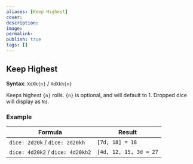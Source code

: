 ```yaml
---
aliases: [Keep Highest]
cover: 
description: 
image: 
permalink: 
publish: true
tags: []
---
```


## Keep Highest

**Syntax**: `XdXk{n}` / `XdXkh{n}`

Keeps highest `{n}` rolls. `{n}` is optional, and will default to 1. Dropped dice will display as `Nd`.

### Example

| Formula                          | Result                 |
| -------------------------------- | ---------------------- |
| `dice: 2d20k` / `dice: 2d20kh`   | `[7d, 18] = 18`        |
| `dice: 4d20k2` / `dice: 4d20kh2` | `[4d, 12, 15, 3d = 27` |

